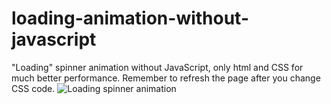 # loading-animation-without-javascript
"Loading" spinner animation without JavaScript, only html and CSS for much better performance. Remember to refresh the page after you change CSS code.
![Loading spinner animation](https://github.com/hoosierhuy/loading-animation-without-javascript/blob/master/Screen%20Shot%202019-06-22%20at%208.22.30%20AM.png?raw=true)
